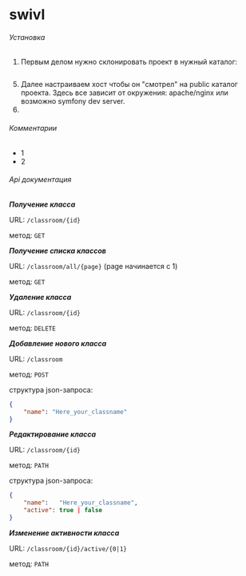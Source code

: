# swivl

###### Установка
1. Первым делом нужно склонировать проект в нужный каталог:
```
```
5. Далее настраиваем хост чтобы он "смотрел" на public каталог проекта. Здесь все зависит от окружения: apache/nginx или возможно symfony dev server.
2. 

###### Комментарии
 - 1
 - 2
 

###### Api документация

***Получение класса***

URL: `/classroom/{id}`

метод: `GET`


***Получение списка классов***

URL: `/classroom/all/{page}` (page начинается с 1)

метод: `GET`


***Удаление класса***

URL: `/classroom/{id}`

метод: `DELETE`
 

***Добавление нового класса***

URL: `/classroom`

метод: `POST`

структура json-запроса:
```json
{
	"name": "Here_your_classname"
}
```


***Редактирование класса***

URL: `/classroom/{id}`

метод: `PATH`

структура json-запроса:
```json
{
	"name":   "Here_your_classname",
	"active": true | false
}
```


***Изменение активности класса***

URL: `/classroom/{id}/active/{0|1}`

метод: `PATH`
